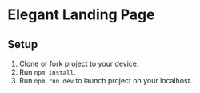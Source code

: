 # Elegant Landing Page

## Setup

1. Clone or fork project to your device.
2. Run `npm install`.
3. Run `npm run dev` to launch project on your localhost.
 
